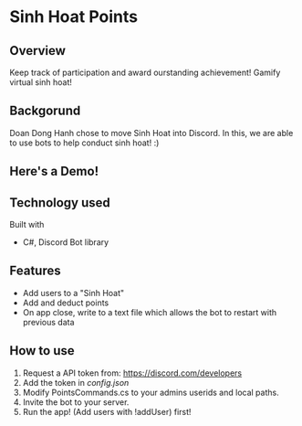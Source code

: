 # Sinh Hoat Points

## Overview

Keep track of participation and award ourstanding achievement! Gamify virtual sinh hoat!

## Backgorund

Doan Dong Hanh chose to move Sinh Hoat into Discord. In this, we are able to use bots to help conduct sinh hoat! :) 

## Here's a Demo! 



## Technology used

Built with

  - C#, Discord Bot library

## Features

- Add users to a "Sinh Hoat"
- Add and deduct points
- On app close, write to a text file which allows the bot to restart with previous data

## How to use

1. Request a API token from: https://discord.com/developers
2. Add the token in *config.json*
3. Modify PointsCommands.cs to your admins userids and local paths.
4. Invite the bot to your server.
4. Run the app! (Add users with !addUser) first!
